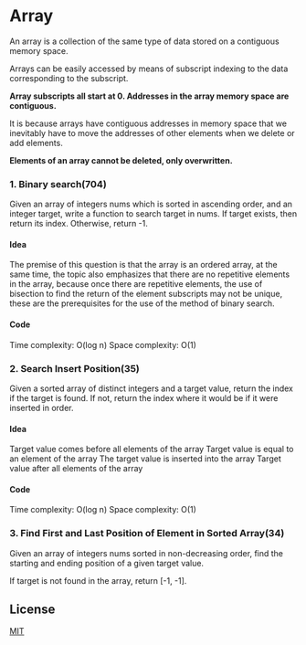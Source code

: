 # Array

An array is a collection of the same type of data stored on a contiguous memory space.

Arrays can be easily accessed by means of subscript indexing to the data corresponding to the subscript.

<b>Array subscripts all start at 0.
Addresses in the array memory space are contiguous.</b>

It is because arrays have contiguous addresses in memory space that we inevitably have to move the addresses of other elements when we delete or add elements.

<b> Elements of an array cannot be deleted, only overwritten. </b>

### 1. Binary search(704)

Given an array of integers nums which is sorted in ascending order, and an integer target, write a function to search target in nums. If target exists, then return its index. Otherwise, return -1.

#### Idea
The premise of this question is that the array is an ordered array, at the same time, the topic also emphasizes that there are no repetitive elements in the array, because once there are repetitive elements, the use of bisection to find the return of the element subscripts may not be unique, these are the prerequisites for the use of the method of binary search.

#### Code
Time complexity: O(log n)
Space complexity: O(1)

### 2. Search Insert Position(35)
Given a sorted array of distinct integers and a target value, return the index if the target is found. If not, return the index where it would be if it were inserted in order.

#### Idea
Target value comes before all elements of the array
Target value is equal to an element of the array
The target value is inserted into the array
Target value after all elements of the array

#### Code
Time complexity: O(log n)
Space complexity: O(1)

### 3. Find First and Last Position of Element in Sorted Array(34)

Given an array of integers nums sorted in non-decreasing order, find the starting and ending position of a given target value.

If target is not found in the array, return [-1, -1].





## License

[MIT](https://choosealicense.com/licenses/mit/)